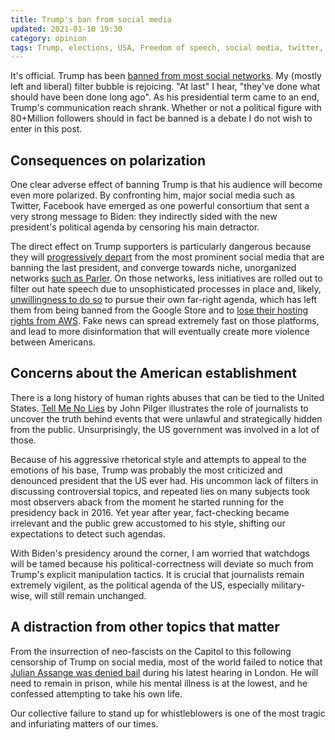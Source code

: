 ```yaml
---
title: Trump's ban from social media
updated: 2021-01-10 19:30
category: opinion
tags: Trump, elections, USA, Freedom of speech, social media, twitter, facebook
---
```

 
It's official. Trump has been [banned from most social networks](https://www.theguardian.com/us-news/2021/jan/08/donald-trump-twitter-ban-suspended). My (mostly left and liberal) filter bubble is rejoicing. "At last" I hear, "they've done what should have been done long ago". As his presidential term came to an end, Trump's communication reach shrank. Whether or not a political figure with 80+Million followers should in fact be banned is a debate I do not wish to enter in this post. 

## Consequences on polarization
One clear adverse effect of banning Trump is that his audience will become even more polarized. By confronting him, major social media such as Twitter, Facebook have emerged as one powerful consortium that sent a very strong message to Biden: they indirectly sided with the new president's political agenda by censoring his main detractor.

The direct effect on Trump supporters is particularly dangerous because they will [progressively depart](https://www.telegraph.co.uk/technology/2021/01/08/trump-supporters-vow-leave-twitter-twexit-gathers-pace/) from the most prominent social media that are banning the last president, and converge towards niche, unorganized networks [such as Parler](https://www.msn.com/en-us/news/politics/on-parler-the-maga-social-media-platform-trump-supporters-are-ready-for-insurrection/ar-BB1cznoj). On those networks, less initiatives are rolled out to filter out hate speech due to unsophisticated processes in place and, likely, [unwillingness to do so](https://www.bbc.com/news/technology-55598887) to pursue their own far-right agenda, which has left them from being banned from the Google Store and to [lose their hosting rights from AWS](https://www.bbc.com/news/technology-55608081). Fake news can spread extremely fast on those platforms, and lead to more disinformation that will eventually create more violence between Americans. 

## Concerns about the American establishment
There is a long history of human rights abuses that can be tied to the United States. [Tell Me No Lies](https://www.goodreads.com/book/show/185428.Tell_Me_No_Lies) by John Pilger illustrates the role of journalists to uncover the truth behind events that were unlawful and strategically hidden from the public. Unsurprisingly, the US government was involved in a lot of those. 

Because of his aggressive rhetorical style and attempts to appeal to the emotions of his base, Trump was probably the most criticized and denounced president that the US ever had. His uncommon lack of filters in discussing controversial topics, and repeated lies on many subjects took most observers aback from the moment he started running for the presidency back in 2016. Yet year after year, fact-checking became irrelevant and the public grew accustomed to his style, shifting our expectations to detect such agendas.

With Biden's presidency around the corner, I am worried that watchdogs will be tamed because his political-correctness will deviate so much from Trump's explicit manipulation tactics. It is crucial that journalists remain extremely vigilent, as the political agenda of the US, especially military-wise, will still remain unchanged.

## A distraction from other topics that matter
From the insurrection of neo-fascists on the Capitol to this following censorship of Trump on social media, most of the world failed to notice that [Julian Assange was denied bail](https://www.theguardian.com/media/2021/jan/06/julian-assange-refused-bail-despite-judge-ruling-against-extradition-to-us) during his latest hearing in London. He will need to remain in prison, while his mental illness is at the lowest, and he confessed attempting to take his own life. 

Our collective failure to stand up for whistleblowers is one of the most tragic and infuriating matters of our times. 